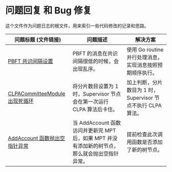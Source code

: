 # 问题回复 和 Bug 修复

这个文件作为问题日志的根文件，用来索引一些代码修改的记录和思路。

| 问题标题 (文件链接)                       | 问题描述                                                               | 解决方案                                                     |
| ------------------------------ | ---------------------------------------------------------------------- | ------------------------------------------------------------ |
| [PBFT 共识间隔设置](./IssueLogs/pbft_interval_config_dir/pbft_interval_config.md)              | PBFT 的消息在共识间隔很低的时候，会出现乱序。                          | 使用 Go routine 并行处理消息，实现消息按照预期顺序执行。     |
| [CLPACommitteeModule 出现死循环](./IssueLogs/clpa_dead_loop_dir/clpa_dead_loop.md) | 将分片数目设置为 1 时，Supervisor 节点会在第一次运行 CLPA 算法后卡住。 | 加上判断，分片数目为 1 时，Supervisor 节点不执行 CLPA 算法。 |
| [AddAccount 函数抛出空指针异常](./IssueLogs/addaccount_nil_pointer_dir/addaccount_nil_pointer.md) | 当 AddAccount 函数访问并更新完 MPT 后，如果 MPT 并没有添加新的树节点，那么就会抛出空指针异常。 | 提前检查此次调用函数是否添加了新的树节点。 |